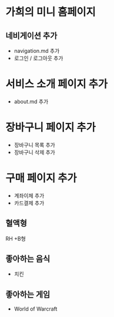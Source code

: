 # 가희의 미니 홈페이지

## 네비게이션 추가

-   navigation.md 추가
-   로그인 / 로그아웃 추가

# 서비스 소개 페이지 추가

-   about.md 추가

# 장바구니 페이지 추가

-   장바구니 목록 추가
-   장바구니 삭제 추가

# 구매 페이지 추가

-   계좌이체 추가
-   카드결제 추가

## 혈액형

RH +B형

## 좋아하는 음식

-   치킨

## 좋아하는 게임

-   World of Warcraft
